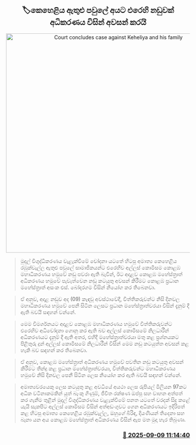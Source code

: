 <p align='center'><b><h2 align='center' title='Court concludes case against Keheliya and his family'>🏷කෙහෙළිය ඇතුළු පවුලේ අයට එරෙහි නඩුවක් අධිකරණය විසින් අවසන් කරයි</h2></b></p>
<p align='center'><img src='https://helakuru.sgp1.cdn.digitaloceanspaces.com/esana/images/lib/keheliya-dark.jpg' width='600' alt='Court concludes case against Keheliya and his family'></p>

> මුදල් විශුද්ධිකරණය වැළැක්වීමේ චෝදනා යටතේ හිටපු අමාත්‍ය කෙහෙළිය රඹුක්වැල්ල ඇතුළු පවුලේ සාමාජිකයන්ට එරෙහිව අල්ලස් කොමිසම කොළඹ මහාධිකරණය හමුවේ නඩු පවරා ඇති බැවින්, ඊට අදාළව කොළඹ මහේස්ත්‍රාත් අධිකරණය හමුවේ පැවැත්වෙන නඩු කටයුතු අවසන් කිරීමට කොළඹ ප්‍රධාන මහේස්ත්‍රාත් අසංක එස්. බෝදරගම විසින් නියෝග කර තිබෙනවා.

> ඒ අනුව, අදාළ නඩුව අද (09) කැඳවූ අවස්ථාවේදී, විත්තිකරුවන්ට නිසි දිනවල මහාධිකරණය හමුවේ පෙනී සිටින ලෙසට ප්‍රධාන මහේස්ත්‍රාත්වරයා විසින් දැනුම් දී ඇති බවයි සඳහන් වන්නේ.

> මෙම විමර්ශනයට අදාළව කොළඹ මහාධිකරණය හමුවේ විත්තිකරුවන්ට එරෙහිව අධිචෝදනා ගොනු කර ඇති බව අල්ලස් කොමිසමේ නිලධාරීන් අධිකරණයට දැනුම් දී ඇති අතර, එහිදී මහේස්ත්‍රාත්වරයා මතු කළ ප්‍රශ්නයකට පිළිතුරු දුන් අල්ලස් කොමිසමේ නිලධාරීන් විසින් මෙම නඩු කටයුත්ත අවසන් කළ හැකි බව සඳහන් කර තිබෙනවා.

> ඒ අනුව, කොළඹ මහේස්ත්‍රාත් අධිකරණය හමුවේ පවතින නඩු කටයුතු අවසන් කිරීමට තීන්දු කළ ප්‍රධාන මහේස්ත්‍රාත්වරයා, විත්තිකරුවන්ට මහාධිකරණය හමුවේ නිසි දිනවල පෙනී සිටින ලෙස නියෝග කර ඇති බවයි සඳහන් වන්නේ.

> අමාත්‍යවරයෙකු ලෙස කටයුතු කළ අවධියේ අයථා ලෙස රුපියල් මිලියන 97කට අධික වටිනාකමකින් යුත් බැංකු ගිණුම්, ජීවිත රක්ෂණ ඔප්පු සහ වාහන අත්පත් කර ගැනීම තුළින් මුදල් විශුද්ධිකරණය වැළැක්වීමේ පනත යටතේ වරදක් සිදු කළේ යැයි සැකපිට අල්ලස් කොමිසම විසින් අත්අඩංගුවට ගෙන අධිකරණයට ඉදිරිපත් කළ හිටපු අමාත්‍ය කෙහෙළිය රඹුක්වැල්ල, ඔහුගේ බිරිඳ, දියණියන් තිදෙනා සහ බෑනා යන අය කොළඹ මහේස්ත්‍රාත් අධිකරණය විසින් ඇප මත මුදා හැර තිබුණා.



<h3 align='right'><a href='https://www.helakuru.lk/esana/p/113446/'>📅 2025-09-09 11:14:40</a></h3>

